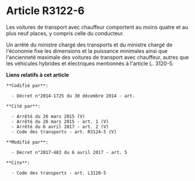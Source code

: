 # Article R3122-6

Les voitures de transport avec chauffeur comportent au moins quatre et au plus neuf places, y compris celle du conducteur. 

Un arrêté                 du ministre chargé des transports et du ministre chargé de l'économie fixe les dimensions et la
puissance minimales ainsi que l'ancienneté maximale des voitures de transport avec chauffeur, autres que les véhicules
hybrides et électriques mentionnés à l'article L. 3120-5.

**Liens relatifs à cet article**

	**Codifié par**:

	  - Décret n°2014-1725 du 30 décembre 2014 - art.

	**Cité par**:

	  - Arrêté du 26 mars 2015 (V)
	  - Arrêté du 26 mars 2015 - art. 1 (V)
	  - Arrêté du 6 avril 2017 - art. 2 (V)
	  - Code des transports - art. R3124-5 (V)

	**Modifié par**:

	  - Décret n°2017-483 du 6 avril 2017 - art. 5

	**Cite**:

	  - Code des transports - art. L3120-5
